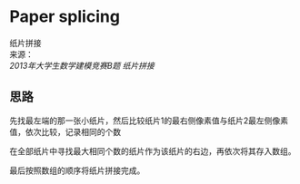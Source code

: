 # Paper splicing
纸片拼接  
来源：  
*2013年大学生数学建模竞赛B题 纸片拼接*

## 思路
先找最左端的那一张小纸片，然后比较纸片1的最右侧像素值与纸片2最左侧像素值，依次比较，记录相同的个数  

在全部纸片中寻找最大相同个数的纸片作为该纸片的右边，再依次将其存入数组。  

最后按照数组的顺序将纸片拼接完成。
